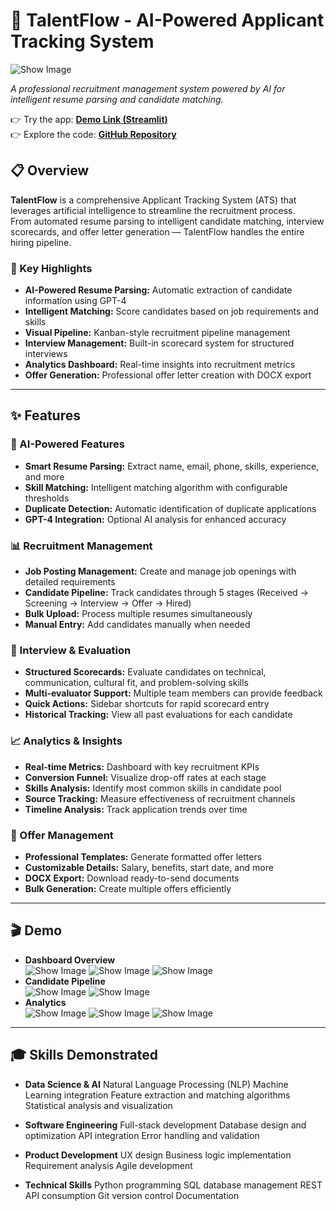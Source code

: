 # 🎯 TalentFlow - AI-Powered Applicant Tracking System  

![Show Image](assets/tf0.png) 

*A professional recruitment management system powered by AI for intelligent resume parsing and candidate matching.*

👉 Try the app: **[Demo Link (Streamlit)](https://talentflowats.streamlit.app)**  
👉 Explore the code: **[GitHub Repository](https://github.com/cersei568/talentflow_ATS)**  


## 📋 Overview

**TalentFlow** is a comprehensive Applicant Tracking System (ATS) that leverages artificial intelligence to streamline the recruitment process.  
From automated resume parsing to intelligent candidate matching, interview scorecards, and offer letter generation — TalentFlow handles the entire hiring pipeline.
 
### 🎯 Key Highlights

- **AI-Powered Resume Parsing:** Automatic extraction of candidate information using GPT-4  
- **Intelligent Matching:** Score candidates based on job requirements and skills  
- **Visual Pipeline:** Kanban-style recruitment pipeline management  
- **Interview Management:** Built-in scorecard system for structured interviews  
- **Analytics Dashboard:** Real-time insights into recruitment metrics  
- **Offer Generation:** Professional offer letter creation with DOCX export  

---

## ✨ Features

### 🤖 AI-Powered Features

- **Smart Resume Parsing:** Extract name, email, phone, skills, experience, and more  
- **Skill Matching:** Intelligent matching algorithm with configurable thresholds  
- **Duplicate Detection:** Automatic identification of duplicate applications  
- **GPT-4 Integration:** Optional AI analysis for enhanced accuracy  

### 📊 Recruitment Management

- **Job Posting Management:** Create and manage job openings with detailed requirements  
- **Candidate Pipeline:** Track candidates through 5 stages (Received → Screening → Interview → Offer → Hired)  
- **Bulk Upload:** Process multiple resumes simultaneously  
- **Manual Entry:** Add candidates manually when needed  

### 🎯 Interview & Evaluation

- **Structured Scorecards:** Evaluate candidates on technical, communication, cultural fit, and problem-solving skills  
- **Multi-evaluator Support:** Multiple team members can provide feedback  
- **Quick Actions:** Sidebar shortcuts for rapid scorecard entry  
- **Historical Tracking:** View all past evaluations for each candidate  

### 📈 Analytics & Insights

- **Real-time Metrics:** Dashboard with key recruitment KPIs  
- **Conversion Funnel:** Visualize drop-off rates at each stage  
- **Skills Analysis:** Identify most common skills in candidate pool  
- **Source Tracking:** Measure effectiveness of recruitment channels  
- **Timeline Analysis:** Track application trends over time  

### 📄 Offer Management

- **Professional Templates:** Generate formatted offer letters  
- **Customizable Details:** Salary, benefits, start date, and more  
- **DOCX Export:** Download ready-to-send documents  
- **Bulk Generation:** Create multiple offers efficiently  

---

## 🎬 Demo

- **Dashboard Overview**  
  ![Show Image](assets/tf1.png) 
  ![Show Image](assets/tf2.png) 
  ![Show Image](assets/tf3.png)   
- **Candidate Pipeline**  
  ![Show Image](assets/tf4.png) 
  ![Show Image](assets/tf6.png) 
- **Analytics**  
  ![Show Image](assets/tf5.png) 
  ![Show Image](assets/tf7.png) 
  ![Show Image](assets/tf8.png) 

---

## 🎓 Skills Demonstrated

- **Data Science & AI**
    Natural Language Processing (NLP)
    Machine Learning integration
    Feature extraction and matching algorithms
    Statistical analysis and visualization

- **Software Engineering**
    Full-stack development
    Database design and optimization
    API integration
    Error handling and validation
    
- **Product Development**
    UX design
    Business logic implementation
    Requirement analysis
    Agile development
    
- **Technical Skills**
    Python programming
    SQL database management
    REST API consumption
    Git version control
    Documentation